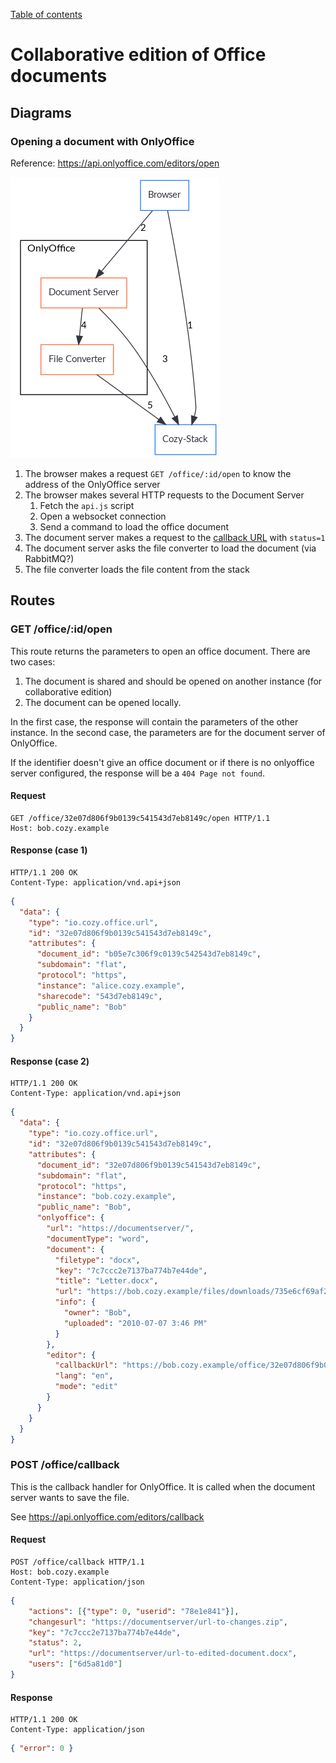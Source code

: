 [Table of contents](README.md#table-of-contents)

# Collaborative edition of Office documents

## Diagrams

### Opening a document with OnlyOffice

Reference: https://api.onlyoffice.com/editors/open

![Opening a document with OnlyOffice](diagrams/onlyoffice-open.png)

1. The browser makes a request `GET /office/:id/open` to know the address of the OnlyOffice server
2. The browser makes several HTTP requests to the Document Server
    1. Fetch the `api.js` script
    2. Open a websocket connection
    3. Send a command to load the office document
3. The document server makes a request to the [callback URL](https://api.onlyoffice.com/editors/callback#status-1) with `status=1`
4. The document server asks the file converter to load the document (via RabbitMQ?)
5. The file converter loads the file content from the stack

## Routes

### GET /office/:id/open

This route returns the parameters to open an office document. There are two
cases:

1. The document is shared and should be opened on another instance (for
   collaborative edition)
2. The document can be opened locally.

In the first case, the response will contain the parameters of the other
instance. In the second case, the parameters are for the document server of
OnlyOffice.

If the identifier doesn't give an office document or if there is no onlyoffice
server configured, the response will be a `404 Page not found`.

#### Request

```http
GET /office/32e07d806f9b0139c541543d7eb8149c/open HTTP/1.1
Host: bob.cozy.example
```

#### Response (case 1)

```http
HTTP/1.1 200 OK
Content-Type: application/vnd.api+json
```

```json
{
  "data": {
    "type": "io.cozy.office.url",
    "id": "32e07d806f9b0139c541543d7eb8149c",
    "attributes": {
      "document_id": "b05e7c306f9c0139c542543d7eb8149c",
      "subdomain": "flat",
      "protocol": "https",
      "instance": "alice.cozy.example",
      "sharecode": "543d7eb8149c",
      "public_name": "Bob"
    }
  }
}
```

#### Response (case 2)

```http
HTTP/1.1 200 OK
Content-Type: application/vnd.api+json
```

```json
{
  "data": {
    "type": "io.cozy.office.url",
    "id": "32e07d806f9b0139c541543d7eb8149c",
    "attributes": {
      "document_id": "32e07d806f9b0139c541543d7eb8149c",
      "subdomain": "flat",
      "protocol": "https",
      "instance": "bob.cozy.example",
      "public_name": "Bob",
      "onlyoffice": {
        "url": "https://documentserver/",
        "documentType": "word",
        "document": {
          "filetype": "docx",
          "key": "7c7ccc2e7137ba774b7e44de",
          "title": "Letter.docx",
          "url": "https://bob.cozy.example/files/downloads/735e6cf69af2db82/Letter.docx?Dl=1",
          "info": {
            "owner": "Bob",
            "uploaded": "2010-07-07 3:46 PM"
          }
        },
        "editor": {
          "callbackUrl": "https://bob.cozy.example/office/32e07d806f9b0139c541543d7eb8149c/callback",
          "lang": "en",
          "mode": "edit"
        }
      }
    }
  }
}
```

### POST /office/callback

This is the callback handler for OnlyOffice. It is called when the document
server wants to save the file.

See https://api.onlyoffice.com/editors/callback

#### Request

```http
POST /office/callback HTTP/1.1
Host: bob.cozy.example
Content-Type: application/json
```

```json
{
    "actions": [{"type": 0, "userid": "78e1e841"}],
    "changesurl": "https://documentserver/url-to-changes.zip",
    "key": "7c7ccc2e7137ba774b7e44de",
    "status": 2,
    "url": "https://documentserver/url-to-edited-document.docx",
    "users": ["6d5a81d0"]
}
```

#### Response

```http
HTTP/1.1 200 OK
Content-Type: application/json
```

```json
{ "error": 0 }
```
